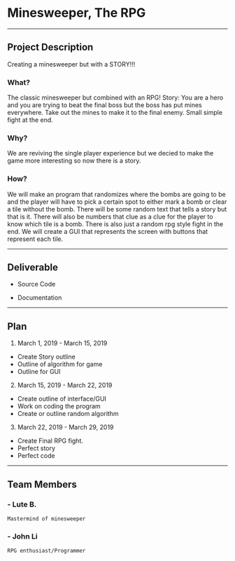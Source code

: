 # Minesweeper, The RPG 

---

## **Project Description**

Creating a minesweeper but with a STORY!!!

### **What?**

The classic minesweeper but combined with an RPG! Story: You are a hero and you are trying to beat the final boss but the boss has put mines everywhere. Take out the mines to make it to the final enemy. Small simple fight at the end. 

### **Why?**

We are reviving the single player experience but we decied to make the game more interesting so now there is a story.

### **How?**

We will make an program that randomizes where the bombs are going to be and the player will have to pick a certain spot to either mark a bomb or clear a tile without the bomb. There will be some random text that tells a story but that is it. There will also be numbers that clue as a clue for the player to know which tile is a bomb. There is also just a random rpg style fight in the end. We will create a GUI that represents the screen with buttons that represent each tile.

---

## **Deliverable**
- Source Code

- Documentation

---

## **Plan**
1. March 1, 2019 - March 15, 2019
- Create Story outline
- Outline of algorithm for game
- Outline for GUI

2. March 15, 2019 - March 22, 2019
- Create outline of interface/GUI
- Work on coding the program 
- Create or outline random algorithm
	
3. March 22, 2019 - March 29, 2019
- Create Final RPG fight.
- Perfect story
- Perfect code

---

## **Team Members**
### - Lute B.
	Mastermind of minesweeper
	
### - John Li
	RPG enthusiast/Programmer


